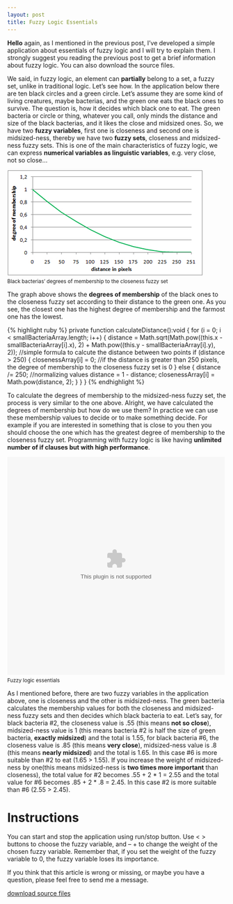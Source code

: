 ```yaml
---
layout: post
title: Fuzzy Logic Essentials
---
```

**Hello** again, as I mentioned in the previous post, I’ve developed a simple application about essentials of fuzzy logic and I will try to explain them. I strongly suggest you reading the previous post to get a brief information about fuzzy logic. You can also download the source files.

We said, in fuzzy logic, an element can **partially** belong to a set, a fuzzy set, unlike in traditional logic. Let’s see how. In the application below there are ten black circles and a green circle. Let’s assume they are some kind of living creatures, maybe bacterias, and the green one eats the black ones to survive. The question is, how it decides which black one to eat. The green bacteria or circle or thing, whatever you call, only minds the distance and size of the black bacterias, and it likes the close and midsized ones. So, we have two **fuzzy variables**, first one is closeness and second one is midsized-ness, thereby we have two **fuzzy sets**, closeness and midsized-ness fuzzy sets. This is one of the main characteristics of fuzzy logic, we can express **numerical variables as linguistic variables**, e.g. very close, not so close…

![Alt text](/assets/2010/fuzzy_logic_essentials_chart.jpg)  
<small>Black bacterias’ degrees of membership to the closeness fuzzy set</small>

The graph above shows the **degrees of membership** of the black ones to the closeness fuzzy set according to their distance to the green one. As you see, the closest one has the highest degree of membership and the farmost one has the lowest.

{% highlight ruby %}
private function calculateDistance():void
{
	for (i = 0; i < smallBacteriaArray.length; i++)
	{
		distance = Math.sqrt(Math.pow((this.x - smallBacteriaArray[i].x), 2) + Math.pow((this.y - smallBacteriaArray[i].y), 2)); //simple formula to calcute the distance between two points
		if (distance > 250)
		{
			closenessArray[i] = 0; //if the distance is greater than 250 pixels, the degree of membership to the closeness fuzzy set is 0
		}
		else
		{
			distance /= 250; //normalizing values
			distance = 1 - distance; 
			closenessArray[i] = Math.pow(distance, 2);
		}
	}
}
{% endhighlight %}

To calculate the degrees of membership to the midsized-ness fuzzy set, the process is very similar to the one above. Alright, we have calculated the degrees of membership but how do we use them? In practice we can use these membership values to decide or to make something decide. For example if you are interested in something that is close to you then you should choose the one which has the greatest degree of membership to the closeness fuzzy set. Programming with fuzzy logic is like having **unlimited number of if clauses but with high performance**.

<object width="500" height="500" data="/assets/2010/fuzzy_logic_essentials.swf"></object>  
<small>Fuzzy logic essentials</small>

As I mentioned before, there are two fuzzy variables in the application above, one is closeness and the other is midsized-ness. The green bacteria calculates the membership values for both the closeness and midsized-ness fuzzy sets and then decides which black bacteria to eat. Let’s say, for black bacteria #2, the closeness value is .55 (this means **not so close**), midsized-ness value is 1 (this means bacteria #2 is half the size of green bacteria, **exactly midsized**) and the total is 1.55, for black bacteria #6, the closeness value is .85 (this means **very close**), midsized-ness value is .8 (this means **nearly midsized**) and the total is 1.65. In this case #6 is more suitable than #2 to eat (1.65 > 1.55). If you increase the weight of midsized-ness by one(this means midsized-ness is **two times more important** than closeness), the total value for #2 becomes .55 + 2 * 1 = 2.55 and the total value for #6 becomes .85 + 2 * .8 = 2.45. In this case #2 is more suitable than #6 (2.55 > 2.45).

# Instructions

You can start and stop the application using run/stop button. Use < > buttons to choose the fuzzy variable, and – + to change the weight of the chosen fuzzy variable. Remember that, if you set the weight of the fuzzy variable to 0, the fuzzy variable loses its importance.

If you think that this article is wrong or missing, or maybe you have a question, please feel free to send me a message.

[download source files](/assets/2010/fuzzy_logic_essentials_source.zip)
